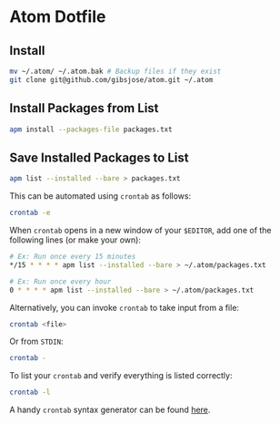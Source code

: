 # Atom Dotfile

## Install
```bash
mv ~/.atom/ ~/.atom.bak # Backup files if they exist
git clone git@github.com/gibsjose/atom.git ~/.atom
```

## Install Packages from List
```bash
apm install --packages-file packages.txt
```

## Save Installed Packages to List
```bash
apm list --installed --bare > packages.txt
```

This can be automated using `crontab` as follows:
```bash
crontab -e
```

When `crontab` opens in a new window of your `$EDITOR`, add one of the following lines (or make your own):
```bash
# Ex: Run once every 15 minutes
*/15 * * * * apm list --installed --bare > ~/.atom/packages.txt

# Ex: Run once every hour
0 * * * * apm list --installed --bare > ~/.atom/packages.txt
```

Alternatively, you can invoke `crontab` to take input from a file:
```bash
crontab <file>
```

Or from `STDIN`:
```bash
crontab -
```

To list your `crontab` and verify everything is listed correctly:
```bash
crontab -l
```

A handy `crontab` syntax generator can be found [here](http://crontab-generator.org/).
